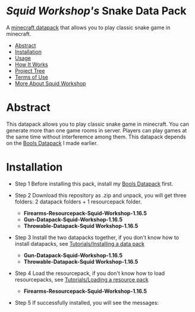 # _Squid Workshop's_ Snake Data Pack
A [minecraft datapack](https://minecraft.fandom.com/wiki/Data_Pack) that allows you to play classic snake game in minecraft.

- [Abstract](#Abstract)
- [Installation](#Installation)
- [Usage](#Usage)
- [How It Works](#How-It-Works)
- [Project Tree](#Project-Tree)
- [Terms of Use](#Terms-of-Use)
- [More About Squid Workshop](#More-About-Squid-Workshop)

# Abstract
This datapack allows you to play classic snake game in minecraft. You can generate more than one game rooms in server. Players can play games at the same time without interferemce among them. This datapack depends on the [Bools Datapack](https://github.com/nzcsx/Bools-Minecraft-Squid-Workshop-Project) I made earlier.

# Installation
- Step 1 Before installing this pack, install my [Bools Datapack](https://github.com/DaveHJT/Damage-Minecraft-Squid-Workshop-Project) first.

- Step 2 Download this repository as .zip and unpack, you will get three folders: 2 datapack folders + 1 resourcepack folder.
	- **Firearms-Resourcepack-Squid-Workshop-1.16.5**
	- **Gun-Datapack-Squid-Workshop-1.16.5**
	- **Throwable-Datapack-Squid Workshop-1.16.5**
- Step 3 Install the two datapacks together, if you don't know how to install datapacks, see [Tutorials/Installing a data pack](https://minecraft.fandom.com/wiki/Tutorials/Installing_a_data_pack)
	- **Gun-Datapack-Squid-Workshop-1.16.5**
	- **Throwable-Datapack-Squid Workshop-1.16.5**
- Step 4 Load the resourcepack, if you don't know how to load resourcepacks, see [Tutorials/Loading a resource pack](https://minecraft.fandom.com/wiki/Tutorials/Loading_a_resource_pack)
	- **Firearms-Resourcepack-Squid-Workshop-1.16.5**
- Step 5 If successfully installed, you will see the messages: 
